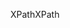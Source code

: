 <span data-ttu-id="e77a2-101">XPath</span><span class="sxs-lookup"><span data-stu-id="e77a2-101">XPath</span></span>